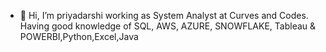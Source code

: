 - 👋 Hi, I’m priyadarshi working as System Analyst at Curves and Codes. 
Having good knowledge of   SQL, AWS, AZURE, SNOWFLAKE, Tableau & POWERBI,Python,Excel,Java
